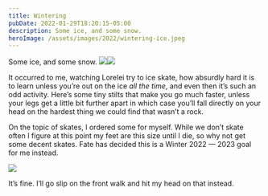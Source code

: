 ```yaml
---
title: Wintering
pubDate: 2022-01-29T18:20:15-05:00
description: Some ice, and some snow.
heroImage: /assets/images/2022/wintering-ice.jpeg
---
```

Some ice, and some snow.
![][image-1]![][image-2]

It occurred to me, watching Lorelei try to ice skate, how absurdly hard it is to learn unless you’re out on the ice _all the time_, and even then it’s such an odd activity. Here’s some tiny stilts that make you go much faster, unless your legs get a little bit further apart in which case you’ll fall directly on your head on the hardest thing we could find that wasn’t a rock.

On the topic of skates, I ordered some for myself. While we don’t skate often I figure at this point my feet are this size until I die, so why not get some decent skates. Fate has decided this is a Winter 2022 — 2023 goal for me instead.

![][image-3]

It’s fine. I’ll go slip on the front walk and hit my head on that instead.

[image-1]:	/assets/images/2022/wintering-ice.jpeg
[image-2]:	/assets/images/2022/wintering-snow.jpeg
[image-3]:	/assets/images/2022/skate-delays.png